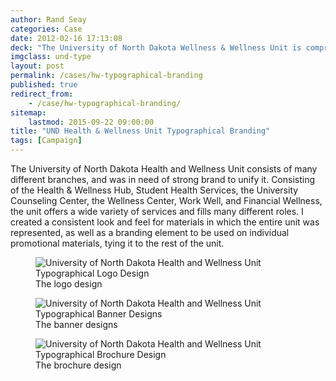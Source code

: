 ```yaml
---
author: Rand Seay
categories: Case
date: 2012-02-16 17:13:08
deck: "The University of North Dakota Wellness & Wellness Unit is comprised of many different branches, which lacked cohesion when described visually together. I implemented a typographical take on its visual identity."
imgclass: und-type
layout: post
permalink: /cases/hw-typographical-branding
published: true
redirect_from:
    - /case/hw-typographical-branding/
sitemap:
    lastmod: 2015-09-22 09:00:00
title: "UND Health & Wellness Unit Typographical Branding"
tags: [Campaign]
---
```


The University of North Dakota Health and Wellness Unit consists of many different branches, and was in need of strong brand to unify it. Consisting of the Health & Wellness Hub<!--more-->, Student Health Services, the University Counseling Center, the Wellness Center, Work Well, and Financial Wellness, the unit offers a wide variety of services and fills many different roles. I created a consistent look and feel for materials in which the entire unit was represented, as well as a branding element to be used on individual promotional materials, tying it to the rest of the unit.

<figure class="image">
    <img src="{{ '/img/work/hwunit-brand/hwunit-logo.jpg' | prepend: site.baseurl }}" alt="University of North Dakota Health and Wellness Unit Typographical Logo Design">
    <figcaption>The logo design</figcaption>
</figure>

<figure class="image">
    <img class="drop-shadow" src="{{ '/img/work/hwunit-brand/hwunit-banners.jpg' | prepend: site.baseurl }}" alt="University of North Dakota Health and Wellness Unit Typographical Banner Designs">
    <figcaption>The banner designs</figcaption>
</figure>

<figure class="image">
    <img src="{{ '/img/work/hwunit-brand/hwunit-brochure.jpg' | prepend: site.baseurl }}" alt="University of North Dakota Health and Wellness Unit Typographical Brochure Design">
    <figcaption>The brochure design</figcaption>
</figure>
